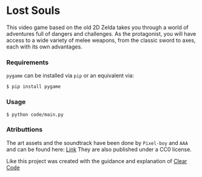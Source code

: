 # Lost Souls

This video game based on the old 2D Zelda takes you through a world of adventures full of dangers and challenges. As the protagonist, you will have access to a wide variety of melee weapons, from the classic sword to axes, each with its own advantages.

### Requirements

`pygame` can be installed via `pip` or an equivalent via:

```console
$ pip install pygame
```

### Usage

```console
$ python code/main.py
```

### Atributtions
The art assets and the soundtrack have been done by `Pixel-boy` and `AAA` and can be found here: [Link](https://pixel-boy.itch.io/ninja-adventure-asset-pack) 
They are also published under a CC0 license.

Like this project was created with the guidance and explanation of [Clear Code](https://www.youtube.com/@ClearCode/featured)
